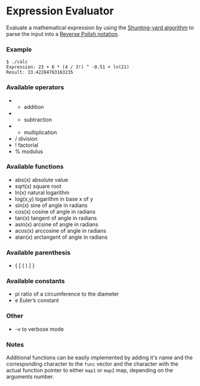 # Expression Evaluator
Evaluate a mathematical expression by using the [Shunting-yard algorithm](https://en.wikipedia.org/wiki/Shunting-yard_algorithm) to parse the input into a [Reverse Polish notation](https://en.wikipedia.org/wiki/Reverse_Polish_notation).

### Example

```
$ ./calc
Expression: 23 + 6 * (4 / 3!) ^ -0.51 + ln(21)
Result: 33.42284763163235
```

### Available operators
+ + addition
+ - subtraction
+ * multiplication
+ / division
+ ! factorial
+ % modulus

### Available functions
+ abs(x) absolute value
+ sqrt(x) square root
+ ln(x) natural logarithm
+ log(x,y) logarithm in base x of y
+ sin(x) sine of angle in radians
+ cos(x) cosine of angle in radians
+ tan(x) tangent of angle in radians
+ asin(x) arcsine of angle in radians
+ acos(x) arccosine of angle in radians
+ atan(x) arctangent of angle in radians

### Available parenthesis
+ { [ ( ) ] }

### Available constants
+ pi ratio of a circumference to the diameter
+ e Euler’s constant

### Other
+ -v to verbose mode

### Notes

Additional functions can be easily implemented by adding it's name and the corresponding character to the ```func``` vector and the character with the actual function pointer to either ```map1``` or ```map2``` map, depending on the arguments number.
